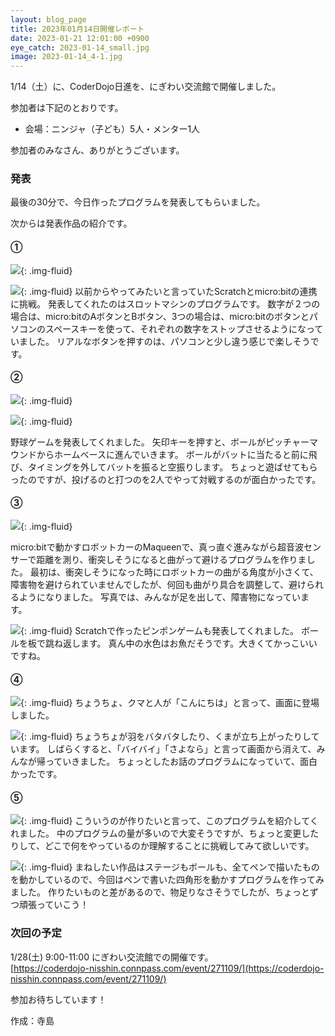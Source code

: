 ```yaml
---
layout: blog_page
title: 2023年01月14日開催レポート
date: 2023-01-21 12:01:00 +0900
eye_catch: 2023-01-14_small.jpg
image: 2023-01-14_4-1.jpg
---
```


1/14（土）に、CoderDojo日進を、にぎわい交流館で開催しました。

参加者は下記のとおりです。
* 会場：ニンジャ（子ども）5人・メンター1人

参加者のみなさん、ありがとうございます。

### 発表
最後の30分で、今日作ったプログラムを発表してもらいました。

次からは発表作品の紹介です。

#### &#9312;

![](/assets/img/2023-01-14_1-1.jpg){: .img-fluid}

![](/assets/img/2023-01-14_1-2.jpg){: .img-fluid}
以前からやってみたいと言っていたScratchとmicro:bitの連携に挑戦。
発表してくれたのはスロットマシンのプログラムです。
数字が２つの場合は、micro:bitのAボタンとBボタン、3つの場合は、micro:bitのボタンとパソコンのスペースキーを使って、それぞれの数字をストップさせるようになっていました。
リアルなボタンを押すのは、パソコンと少し違う感じで楽しそうです。

#### &#9313;

![](/assets/img/2023-01-14_2-1.jpg){: .img-fluid}

![](/assets/img/2023-01-14_2-2.jpg){: .img-fluid}

野球ゲームを発表してくれました。
矢印キーを押すと、ボールがピッチャーマウンドからホームベースに進んでいきます。
ボールがバットに当たると前に飛び、タイミングを外してバットを振ると空振りします。
ちょっと遊ばせてもらったのですが、投げるのと打つのを2人でやって対戦するのが面白かったです。

#### &#9314;

![](/assets/img/2023-01-14_3-1.jpg){: .img-fluid}

micro:bitで動かすロボットカーのMaqueenで、真っ直ぐ進みながら超音波センサーで距離を測り、衝突しそうになると曲がって避けるプログラムを作りました。
最初は、衝突しそうになった時にロボットカーの曲がる角度が小さくて、障害物を避けられていませんでしたが、何回も曲がり具合を調整して、避けられるようになりました。
写真では、みんなが足を出して、障害物になっています。

![](/assets/img/2023-01-14_3-2.jpg){: .img-fluid}
Scratchで作ったピンポンゲームも発表してくれました。
ボールを板で跳ね返します。
真ん中の水色はお魚だそうです。大きくてかっこいいですね。

#### &#9315;

![](/assets/img/2023-01-14_4-1.jpg){: .img-fluid}
ちょうちょ、クマと人が「こんにちは」と言って、画面に登場しました。

![](/assets/img/2023-01-14_4-2.jpg){: .img-fluid}
ちょうちょが羽をバタバタしたり、くまが立ち上がったりしています。
しばらくすると、「バイバイ」「さよなら」と言って画面から消えて、みんなが帰っていきました。
ちょっとしたお話のプログラムになっていて、面白かったです。

#### &#9316;

![](/assets/img/2023-01-14_5-1.jpg){: .img-fluid}
こういうのが作りたいと言って、このプログラムを紹介してくれました。
中のプログラムの量が多いので大変そうですが、ちょっと変更したりして、どこで何をやっているのか理解することに挑戦してみて欲しいです。

![](/assets/img/2023-01-14_5-2.jpg){: .img-fluid}
まねしたい作品はステージもボールも、全てペンで描いたものを動かしているので、今回はペンで書いた四角形を動かすプログラムを作ってみました。
作りたいものと差があるので、物足りなさそうでしたが、ちょっとずつ頑張っていこう！


### 次回の予定
1/28(土) 9:00-11:00 にぎわい交流館での開催です。<br/>
[https://coderdojo-nisshin.connpass.com/event/271109/](https://coderdojo-nisshin.connpass.com/event/271109/)

参加お待ちしています！

作成：寺島
